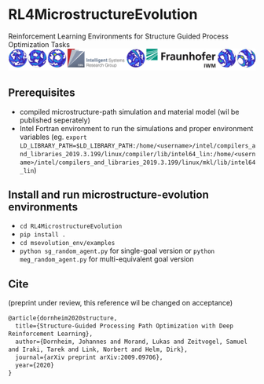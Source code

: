 # RL4MicrostructureEvolution
Reinforcement Learning Environments for Structure Guided Process Optimization Tasks
![RL4MicrostructureEvolution.png](RL4MicrostructureEvolution.png)
## Prerequisites
- compiled microstructure-path simulation and material model (wil be published seperately)
- Intel Fortran environment to run the simulations and proper environment variables (eg. `export LD_LIBRARY_PATH=$LD_LIBRARY_PATH:/home/<username>/intel/compilers_and_libraries_2019.3.199/linux/compiler/lib/intel64_lin:/home/<username>/intel/compilers_and_libraries_2019.3.199/linux/mkl/lib/intel64_lin`)

## Install and run microstructure-evolution environments
- `cd RL4MicrostructureEvolution`
- `pip install .`
- `cd msevolution_env/examples`
- `python sg_random_agent.py` for single-goal version or `python meg_random_agent.py` for multi-equivalent goal version

## Cite
(preprint under review, this reference wil be changed on acceptance)
```
@article{dornheim2020structure,
  title={Structure-Guided Processing Path Optimization with Deep Reinforcement Learning},
  author={Dornheim, Johannes and Morand, Lukas and Zeitvogel, Samuel and Iraki, Tarek and Link, Norbert and Helm, Dirk},
  journal={arXiv preprint arXiv:2009.09706},
  year={2020}
}
```